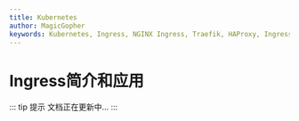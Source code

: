 ```yaml
---
title: Kubernetes
author: MagicGopher
keywords: Kubernetes, Ingress, NGINX Ingress, Traefik, HAProxy, Ingress Controller, Network Routing, Load Balancer, SSL/TLS Termination, API Gateway, Kubernetes Networking, Cloud Ingress, URL Routing, Web Traffic Management, Container Networking, Kubernetes Services
---
```


# Ingress简介和应用

::: tip 提示
文档正在更新中...
:::
